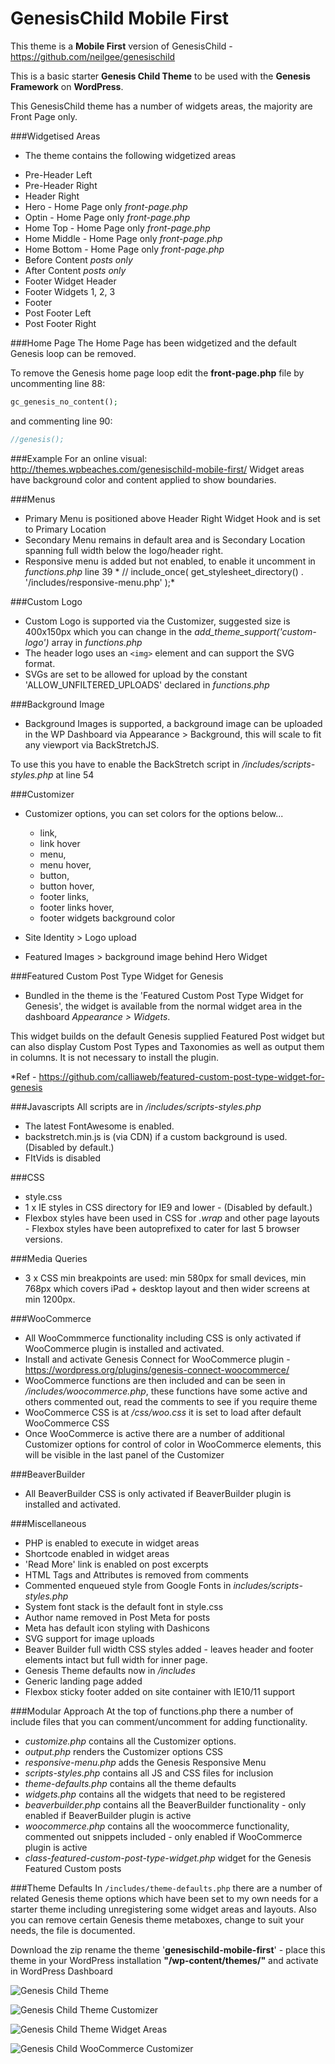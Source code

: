 # GenesisChild Mobile First

This theme is a **Mobile First** version of GenesisChild - https://github.com/neilgee/genesischild

This is a basic starter **Genesis Child Theme** to be used with the **Genesis Framework** on **WordPress**.

This GenesisChild theme has a number of widgets areas, the majority are Front Page only.

###Widgetised Areas
- The theme contains the following widgetized areas
* Pre-Header Left
* Pre-Header Right
* Header Right
* Hero - Home Page only *front-page.php*
* Optin - Home Page only *front-page.php*
* Home Top - Home Page only *front-page.php*
* Home Middle - Home Page only *front-page.php*
* Home Bottom - Home Page only *front-page.php*
* Before Content *posts only*
* After Content *posts only*
* Footer Widget Header
* Footer Widgets 1, 2, 3
* Footer
* Post Footer Left
* Post Footer Right

###Home Page
The Home Page has been widgetized and the default Genesis loop can be removed.


To remove the Genesis home page loop edit the **front-page.php** file by uncommenting line 88:
```php
gc_genesis_no_content();
```

and commenting line 90:
```php
//genesis();
```

###Example
For an online visual:
http://themes.wpbeaches.com/genesischild-mobile-first/
Widget areas have background color and content applied to show boundaries.

###Menus
- Primary Menu is positioned above Header Right Widget Hook and is set to Primary Location
- Secondary Menu remains in default area and is Secondary Location spanning full width below the logo/header right.
- Responsive menu is added but not enabled, to enable it uncomment in *functions.php* line 39 *	// include_once( get_stylesheet_directory() . '/includes/responsive-menu.php' );*

###Custom Logo
- Custom Logo is supported via the Customizer, suggested size is 400x150px which you can change in the *add_theme_support('custom-logo')* array in *functions.php*
- The header logo  uses an `<img>` element and can support the SVG format.
- SVGs are set to be allowed for upload by the constant 'ALLOW_UNFILTERED_UPLOADS' declared in *functions.php*

###Background Image
- Background Images is supported, a background image can be uploaded in the WP Dashboard via Appearance > Background, this will scale to fit any viewport via BackStretchJS.

To use this you have to enable the BackStretch script in */includes/scripts-styles.php* at line 54

###Customizer
- Customizer options, you can set colors for the options below...
  - link,
  - link hover
  - menu,
  - menu hover,
  - button,
  - button hover,
  - footer links,
  - footer links hover,
  - footer widgets background color

- Site Identity > Logo upload
- Featured Images > background image behind Hero Widget

###Featured Custom Post Type Widget for Genesis
- Bundled in the theme is the 'Featured Custom Post Type Widget for Genesis', the widget is available from the normal widget area in the dashboard *Appearance > Widgets*.

This widget builds on the default Genesis supplied Featured Post widget but can also display Custom Post Types and Taxonomies as well as output them in columns. It is not necessary to install the plugin.

*Ref - https://github.com/calliaweb/featured-custom-post-type-widget-for-genesis


###Javascripts
All scripts are in */includes/scripts-styles.php*
- The latest FontAwesome is enabled.
- backstretch.min.js is (via CDN) if a custom background is used. (Disabled by default.)
- FItVids is disabled

###CSS
- style.css
- 1 x IE styles in CSS directory for IE9 and lower - (Disabled by default.)
- Flexbox styles have been used in CSS for *.wrap* and other page layouts - Flexbox styles have been autoprefixed to cater for last 5 browser versions.

###Media Queries
- 3 x CSS min breakpoints are used: min 580px for small devices, min 768px which covers iPad + desktop layout and then wider screens at min 1200px.

###WooCommerce
- All WooCommmerce functionality including CSS is only activated if WooCommerce plugin is installed and activated.
- Install and activate Genesis Connect for WooCommerce plugin - https://wordpress.org/plugins/genesis-connect-woocommerce/
- WooCommerce functions are then included and can be seen in */includes/woocommerce.php*, these functions have some active and others commented out, read the comments to see if you require theme
- WooCommerce CSS is at */css/woo.css* it is set to load after default WooCommerce CSS
- Once WooCommerce is active there are a number of additional Customizer options for control of color in WooCommerce elements, this will be visible in the last panel of the Customizer

###BeaverBuilder
- All BeaverBuilder CSS is only activated if BeaverBuilder plugin is installed and activated.

###Miscellaneous
- PHP is enabled to execute in widget areas
- Shortcode enabled in widget areas
- 'Read More' link is enabled on post excerpts
- HTML Tags and Attributes is removed from comments
- Commented enqueued style from Google Fonts in *includes/scripts-styles.php*
- System font stack is the default font in style.css
- Author name removed in Post Meta for posts
- Meta has default icon styling with Dashicons
- SVG support for image uploads
- Beaver Builder full width CSS styles added - leaves header and footer elements intact but full width for inner page.
- Genesis Theme defaults now in */includes*
- Generic landing page added
- Flexbox sticky footer added on site container with IE10/11 support

###Modular Approach
At the top of functions.php there a number of include files that you can comment/uncomment for adding functionality.
- *customize.php* contains all the Customizer options.
- *output.php* renders the Customizer options CSS
- *responsive-menu.php* adds the Genesis Responsive Menu
- *scripts-styles.php* contains all JS and CSS files for inclusion
- *theme-defaults.php* contains all the theme defaults
- *widgets.php* contains all the widgets that need to be registered
- *beaverbuilder.php* contains all the BeaverBuilder functionality - only enabled if BeaverBuilder plugin is active
- *woocommerce.php* contains all the woocommerce functionality, commented out snippets included - only enabled if WooCommerce plugin is active
- *class-featured-custom-post-type-widget.php* widget for the Genesis Featured Custom posts

###Theme Defaults
In `/includes/theme-defaults.php` there are a number of related Genesis theme options which have been set to my own needs for a starter theme including unregistering some widget areas and layouts.
Also you can remove certain Genesis theme metaboxes, change to suit your needs, the file is documented.

Download the zip rename the theme '**genesischild-mobile-first**' - place this theme in your WordPress installation **"/wp-content/themes/"** and activate in WordPress Dashboard

![Genesis Child Theme](http://wpbeaches.com/images/gcmf-screen.png)

![Genesis Child Theme Customizer](https://wpbeaches.com/images/gc-customizer.png)

![Genesis Child Theme Widget Areas](https://wpbeaches.com/images/gc-screen-widgets.png)

![Genesis Child WooCommerce Customizer](https://wpbeaches.com/images/woocommerce-customizer.png)
